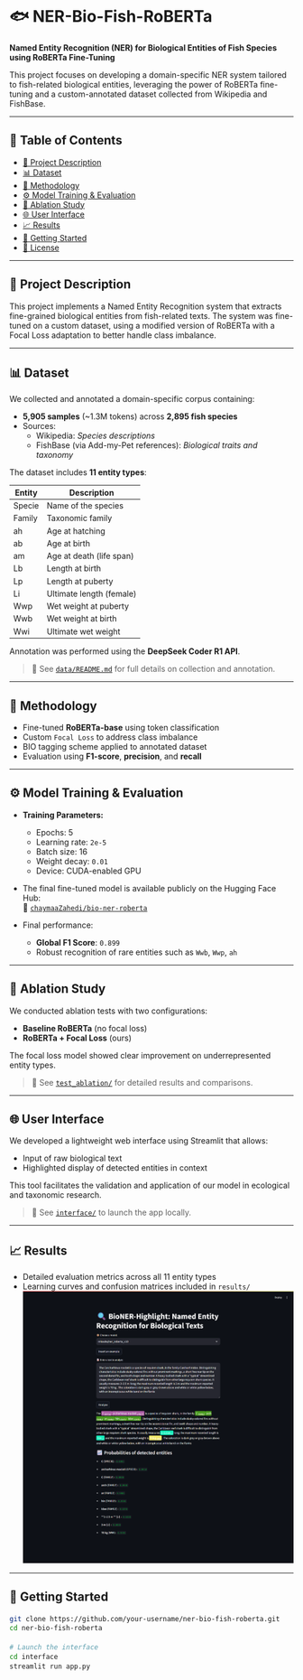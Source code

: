 # 🐟 NER-Bio-Fish-RoBERTa

**Named Entity Recognition (NER) for Biological Entities of Fish Species using RoBERTa Fine-Tuning**

This project focuses on developing a domain-specific NER system tailored to fish-related biological entities, leveraging the power of RoBERTa fine-tuning and a custom-annotated dataset collected from Wikipedia and FishBase.

---

## 📌 Table of Contents

- [🧠 Project Description](#-project-description)
- [📊 Dataset](#-dataset)
- [🔬 Methodology](#-methodology)
- [⚙️ Model Training & Evaluation](#️-model-training--evaluation)
- [🧪 Ablation Study](#-ablation-study)
- [🌐 User Interface](#-user-interface)
- [📈 Results](#-results)
- [🚀 Getting Started](#-getting-started)
- [📝 License](#-license)

---

## 🧠 Project Description

This project implements a Named Entity Recognition system that extracts fine-grained biological entities from fish-related texts. The system was fine-tuned on a custom dataset, using a modified version of RoBERTa with a Focal Loss adaptation to better handle class imbalance.

---

## 📊 Dataset

We collected and annotated a domain-specific corpus containing:

- **5,905 samples** (~1.3M tokens) across **2,895 fish species**
- Sources:  
  - Wikipedia: *Species descriptions*  
  - FishBase (via Add-my-Pet references): *Biological traits and taxonomy*

The dataset includes **11 entity types**:

| Entity | Description |
|--------|-------------|
| Specie | Name of the species |
| Family | Taxonomic family |
| ah     | Age at hatching |
| ab     | Age at birth |
| am     | Age at death (life span) |
| Lb     | Length at birth |
| Lp     | Length at puberty |
| Li     | Ultimate length (female) |
| Wwp    | Wet weight at puberty |
| Wwb    | Wet weight at birth |
| Wwi    | Ultimate wet weight |

Annotation was performed using the **DeepSeek Coder R1 API**.

> 📁 See [`data/README.md`](data/README.md) for full details on collection and annotation.

---

## 🔬 Methodology

- Fine-tuned **RoBERTa-base** using token classification
- Custom `Focal Loss` to address class imbalance
- BIO tagging scheme applied to annotated dataset
- Evaluation using **F1-score**, **precision**, and **recall**

---

## ⚙️ Model Training & Evaluation

- **Training Parameters:**
  - Epochs: 5  
  - Learning rate: `2e-5`  
  - Batch size: 16  
  - Weight decay: `0.01`  
  - Device: CUDA-enabled GPU

- The final fine-tuned model is available publicly on the Hugging Face Hub:  
  🔗 [`chaymaaZahedi/bio-ner-roberta`](https://chaymaaZahedi/bio-ner-roberta/tree/main)

- Final performance:
  - **Global F1 Score**: `0.899`
  - Robust recognition of rare entities such as `Wwb`, `Wwp`, `ah`

---

## 🧪 Ablation Study

We conducted ablation tests with two configurations:
- **Baseline RoBERTa** (no focal loss)
- **RoBERTa + Focal Loss** (ours)

The focal loss model showed clear improvement on underrepresented entity types.

> 📁 See [`test_ablation/`](test_ablation/) for detailed results and comparisons.

---

## 🌐 User Interface

We developed a lightweight web interface using Streamlit that allows:
- Input of raw biological text
- Highlighted display of detected entities in context

This tool facilitates the validation and application of our model in ecological and taxonomic research.

> 📁 See [`interface/`](interface/) to launch the app locally.

---

## 📈 Results

- Detailed evaluation metrics across all 11 entity types
- Learning curves and confusion matrices included in `results/`
![Interface NER Bio](results/interface.png)
---

## 🚀 Getting Started

```bash
git clone https://github.com/your-username/ner-bio-fish-roberta.git
cd ner-bio-fish-roberta

# Launch the interface
cd interface
streamlit run app.py
